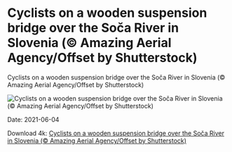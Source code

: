 # Cyclists on a wooden suspension bridge over the Soča River in Slovenia (© Amazing Aerial Agency/Offset by Shutterstock)

Cyclists on a wooden suspension bridge over the Soča River in Slovenia (© Amazing Aerial Agency/Offset by Shutterstock)

![Cyclists on a wooden suspension bridge over the Soča River in Slovenia (© Amazing Aerial Agency/Offset by Shutterstock)](https://bing.com/th?id=OHR.SocaCycles_EN-US8987262585_UHD.jpg&w=1024&h=576)

Date: 2021-06-04

Download 4k: [Cyclists on a wooden suspension bridge over the Soča River in Slovenia (© Amazing Aerial Agency/Offset by Shutterstock)](https://bing.com/th?id=OHR.SocaCycles_EN-US8987262585_UHD.jpg)


